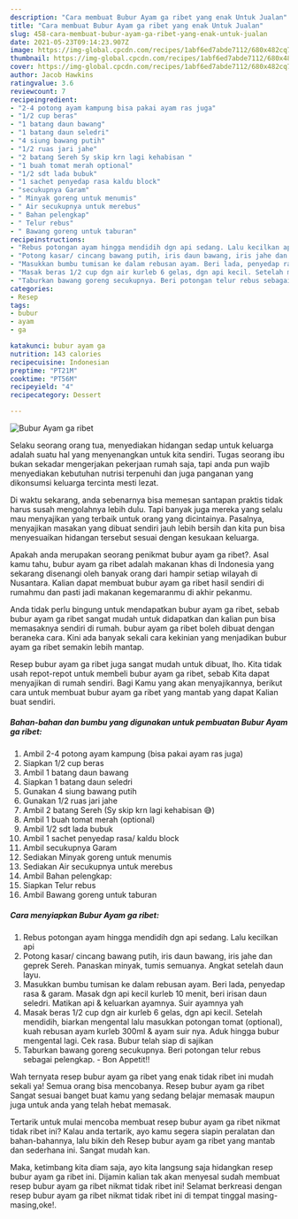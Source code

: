 ```yaml
---
description: "Cara membuat Bubur Ayam ga ribet yang enak Untuk Jualan"
title: "Cara membuat Bubur Ayam ga ribet yang enak Untuk Jualan"
slug: 458-cara-membuat-bubur-ayam-ga-ribet-yang-enak-untuk-jualan
date: 2021-05-23T09:14:23.907Z
image: https://img-global.cpcdn.com/recipes/1abf6ed7abde7112/680x482cq70/bubur-ayam-ga-ribet-foto-resep-utama.jpg
thumbnail: https://img-global.cpcdn.com/recipes/1abf6ed7abde7112/680x482cq70/bubur-ayam-ga-ribet-foto-resep-utama.jpg
cover: https://img-global.cpcdn.com/recipes/1abf6ed7abde7112/680x482cq70/bubur-ayam-ga-ribet-foto-resep-utama.jpg
author: Jacob Hawkins
ratingvalue: 3.6
reviewcount: 7
recipeingredient:
- "2-4 potong ayam kampung bisa pakai ayam ras juga"
- "1/2 cup beras"
- "1 batang daun bawang"
- "1 batang daun seledri"
- "4 siung bawang putih"
- "1/2 ruas jari jahe"
- "2 batang Sereh Sy skip krn lagi kehabisan "
- "1 buah tomat merah optional"
- "1/2 sdt lada bubuk"
- "1 sachet penyedap rasa kaldu block"
- "secukupnya Garam"
- " Minyak goreng untuk menumis"
- " Air secukupnya untuk merebus"
- " Bahan pelengkap"
- " Telur rebus"
- " Bawang goreng untuk taburan"
recipeinstructions:
- "Rebus potongan ayam hingga mendidih dgn api sedang. Lalu kecilkan api"
- "Potong kasar/ cincang bawang putih, iris daun bawang, iris jahe dan geprek Sereh. Panaskan minyak, tumis semuanya. Angkat setelah daun layu."
- "Masukkan bumbu tumisan ke dalam rebusan ayam. Beri lada, penyedap rasa &amp; garam. Masak dgn api kecil kurleb 10 menit, beri irisan daun seledri. Matikan api &amp; keluarkan ayamnya. Suir ayamnya yah"
- "Masak beras 1/2 cup dgn air kurleb 6 gelas, dgn api kecil. Setelah mendidih, biarkan mengental lalu masukkan potongan tomat (optional), kuah rebusan ayam kurleb 300ml &amp; ayam suir nya. Aduk hingga bubur mengental lagi. Cek rasa. Bubur telah siap di sajikan"
- "Taburkan bawang goreng secukupnya. Beri potongan telur rebus sebagai pelengkap.  Bon Appetit!!"
categories:
- Resep
tags:
- bubur
- ayam
- ga

katakunci: bubur ayam ga 
nutrition: 143 calories
recipecuisine: Indonesian
preptime: "PT21M"
cooktime: "PT56M"
recipeyield: "4"
recipecategory: Dessert

---
```



![Bubur Ayam ga ribet](https://img-global.cpcdn.com/recipes/1abf6ed7abde7112/680x482cq70/bubur-ayam-ga-ribet-foto-resep-utama.jpg)

Selaku seorang orang tua, menyediakan hidangan sedap untuk keluarga adalah suatu hal yang menyenangkan untuk kita sendiri. Tugas seorang ibu bukan sekadar mengerjakan pekerjaan rumah saja, tapi anda pun wajib menyediakan kebutuhan nutrisi terpenuhi dan juga panganan yang dikonsumsi keluarga tercinta mesti lezat.

Di waktu  sekarang, anda sebenarnya bisa memesan santapan praktis tidak harus susah mengolahnya lebih dulu. Tapi banyak juga mereka yang selalu mau menyajikan yang terbaik untuk orang yang dicintainya. Pasalnya, menyajikan masakan yang dibuat sendiri jauh lebih bersih dan kita pun bisa menyesuaikan hidangan tersebut sesuai dengan kesukaan keluarga. 



Apakah anda merupakan seorang penikmat bubur ayam ga ribet?. Asal kamu tahu, bubur ayam ga ribet adalah makanan khas di Indonesia yang sekarang disenangi oleh banyak orang dari hampir setiap wilayah di Nusantara. Kalian dapat membuat bubur ayam ga ribet hasil sendiri di rumahmu dan pasti jadi makanan kegemaranmu di akhir pekanmu.

Anda tidak perlu bingung untuk mendapatkan bubur ayam ga ribet, sebab bubur ayam ga ribet sangat mudah untuk didapatkan dan kalian pun bisa memasaknya sendiri di rumah. bubur ayam ga ribet boleh dibuat dengan beraneka cara. Kini ada banyak sekali cara kekinian yang menjadikan bubur ayam ga ribet semakin lebih mantap.

Resep bubur ayam ga ribet juga sangat mudah untuk dibuat, lho. Kita tidak usah repot-repot untuk membeli bubur ayam ga ribet, sebab Kita dapat menyajikan di rumah sendiri. Bagi Kamu yang akan menyajikannya, berikut cara untuk membuat bubur ayam ga ribet yang mantab yang dapat Kalian buat sendiri.

<!--inarticleads1-->

##### Bahan-bahan dan bumbu yang digunakan untuk pembuatan Bubur Ayam ga ribet:

1. Ambil 2-4 potong ayam kampung (bisa pakai ayam ras juga)
1. Siapkan 1/2 cup beras
1. Ambil 1 batang daun bawang
1. Siapkan 1 batang daun seledri
1. Gunakan 4 siung bawang putih
1. Gunakan 1/2 ruas jari jahe
1. Ambil 2 batang Sereh (Sy skip krn lagi kehabisan 😅)
1. Ambil 1 buah tomat merah (optional)
1. Ambil 1/2 sdt lada bubuk
1. Ambil 1 sachet penyedap rasa/ kaldu block
1. Ambil secukupnya Garam
1. Sediakan  Minyak goreng untuk menumis
1. Sediakan  Air secukupnya untuk merebus
1. Ambil  Bahan pelengkap:
1. Siapkan  Telur rebus
1. Ambil  Bawang goreng untuk taburan




<!--inarticleads2-->

##### Cara menyiapkan Bubur Ayam ga ribet:

1. Rebus potongan ayam hingga mendidih dgn api sedang. Lalu kecilkan api
1. Potong kasar/ cincang bawang putih, iris daun bawang, iris jahe dan geprek Sereh. Panaskan minyak, tumis semuanya. Angkat setelah daun layu.
1. Masukkan bumbu tumisan ke dalam rebusan ayam. Beri lada, penyedap rasa &amp; garam. Masak dgn api kecil kurleb 10 menit, beri irisan daun seledri. Matikan api &amp; keluarkan ayamnya. Suir ayamnya yah
1. Masak beras 1/2 cup dgn air kurleb 6 gelas, dgn api kecil. Setelah mendidih, biarkan mengental lalu masukkan potongan tomat (optional), kuah rebusan ayam kurleb 300ml &amp; ayam suir nya. Aduk hingga bubur mengental lagi. Cek rasa. Bubur telah siap di sajikan
1. Taburkan bawang goreng secukupnya. Beri potongan telur rebus sebagai pelengkap.  - Bon Appetit!!




Wah ternyata resep bubur ayam ga ribet yang enak tidak ribet ini mudah sekali ya! Semua orang bisa mencobanya. Resep bubur ayam ga ribet Sangat sesuai banget buat kamu yang sedang belajar memasak maupun juga untuk anda yang telah hebat memasak.

Tertarik untuk mulai mencoba membuat resep bubur ayam ga ribet nikmat tidak ribet ini? Kalau anda tertarik, ayo kamu segera siapin peralatan dan bahan-bahannya, lalu bikin deh Resep bubur ayam ga ribet yang mantab dan sederhana ini. Sangat mudah kan. 

Maka, ketimbang kita diam saja, ayo kita langsung saja hidangkan resep bubur ayam ga ribet ini. Dijamin kalian tak akan menyesal sudah membuat resep bubur ayam ga ribet nikmat tidak ribet ini! Selamat berkreasi dengan resep bubur ayam ga ribet nikmat tidak ribet ini di tempat tinggal masing-masing,oke!.

